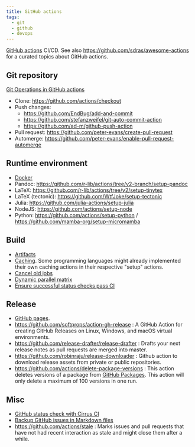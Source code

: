 ```yaml
---
title: GitHub actions
tags:
  - git
  - github
  - devops
---
```


[GitHub actions](https://docs.github.com/en/actions) CI/CD. See also https://github.com/sdras/awesome-actions for a curated topics about GitHub actions.

## Git repository

[Git Operations in GitHub actions](./list-of-github-actions/git-ops-gha.md)

+ Clone: https://github.com/actions/checkout
+ Push changes:
  + https://github.com/EndBug/add-and-commit
  + https://github.com/stefanzweifel/git-auto-commit-action
  + https://github.com/ad-m/github-push-action
+ Pull request: https://github.com/peter-evans/create-pull-request
+ Automerge: https://github.com/peter-evans/enable-pull-request-automerge

## Runtime environment

+ [Docker](./list-of-github-actions/docker-gha.md)
+ Pandoc: https://github.com/r-lib/actions/tree/v2-branch/setup-pandoc
+ LaTeX: https://github.com/r-lib/actions/tree/v2/setup-tinytex
+ LaTeX (tectonic): https://github.com/WtfJoke/setup-tectonic
+ Julia: https://github.com/julia-actions/setup-julia
+ NodeJS: https://github.com/actions/setup-node
+ Python: https://github.com/actions/setup-python / https://github.com/mamba-org/setup-micromamba

## Build

+ [Artifacts](./list-of-github-actions/artifacts-gha.md)
+ [Caching](./list-of-github-actions/caching-gha.md). Some programming languages might already implemented their own caching actions in their respective "setup" actions.
+ [Cancel old jobs](./tips/cancel-old-jobs.md)
+ [Dynamic parallel matrix](./tips/dynamic-parallel-gha.md)
+ [Ensure successful status checks pass CI](./tips/status-check-job.md)

## Release

+ [GitHub pages](./list-of-github-actions/pages-gha.md).
+ https://github.com/softprops/action-gh-release : A GitHub Action for creating GitHub Releases on Linux, Windows, and macOS virtual environments.
+ https://github.com/release-drafter/release-drafter : Drafts your next release notes as pull requests are merged into master.
+ https://github.com/robinraju/release-downloader : Github action to download release assets from private or public repositories.
+ https://github.com/actions/delete-package-versions : This action deletes versions of a package from [GitHub Packages](https://github.com/features/packages). This action will only delete a maximum of 100 versions in one run.

## Misc

+ [GitHub status check with Cirrus CI](./tips/cirrus-ci-gha.md)
+ [Backup GitHub issues in Markdown files](./tips/gh-issue-markdown.md)
+ https://github.com/actions/stale : Marks issues and pull requests that have not had recent interaction as stale and might close them after a while.
